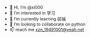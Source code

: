 - 👋 Hi, I’m @xi000
- 👀 I’m interested in 学习
- 🌱 I’m currently learning 前端
- 💞️ I’m looking to collaborate on python
- 📫 reach me xzn_19491001@yeah.net

<!---
xi000/xi000 is a ✨ special ✨ repository because its `README.md` (this file) appears on your GitHub profile.
You can click the Preview link to take a look at your changes.
--->
